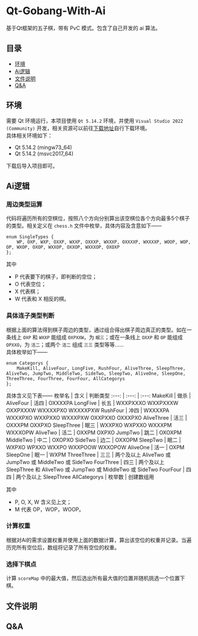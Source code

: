 # Qt-Gobang-With-Ai  
基于Qt框架的五子棋，带有 PvC 模式。包含了自己开发的 ai 算法。  
## 目录  
* [环境](https://github.com/AwwwCat/Qt-Gobang-With-Ai#%E7%8E%AF%E5%A2%83)  
* [Ai逻辑](https://github.com/AwwwCat/Qt-Gobang-With-Ai#ai%E9%80%BB%E8%BE%91)  
* [文件说明](https://github.com/AwwwCat/Qt-Gobang-With-Ai#ai%E9%80%BB%E8%BE%91)  
* [Q&A](https://github.com/AwwwCat/Qt-Gobang-With-Ai#qa)  
## 环境  
需要 Qt 环境运行，本项目使用 `Qt 5.14.2` 环境，并使用 `Visual Studio 2022 (Community)` 开发，相关资源可以前往[下载地址](https://download.qt.io/archive/qt/5.14/5.14.2/ "Qt 5.14.2 下载")自行下载环境。  
具体相关环境如下：  
* Qt 5.14.2 (mingw73_64)  
* Qt 5.14.2 (msvc2017_64)
  
下载后导入项目即可。  
## Ai逻辑  
### 周边类型运算
代码将遍历所有的空棋位，按照八个方向分别算出该空棋位各个方向最多5个棋子的类型。相关定义在 `chess.h` 文件中枚举，具体内容及含意如下——  
```
enum SingleTypes {
    WP, OXP, WXP, OXXP, WXXP, OXXXP, WXXXP, OXXXXP, WXXXXP, WOOP, WOP, OP, WXOP, OXOP, WXXOP, OXXOP, WXXXOP, OXOXP
};
```
其中  
* P 代表要下的棋子，即判断的空位；  
* O 代表空位；  
* X 代表棋；  
* W 代表和 X 相反的棋。  
### 具体连子类型判断
根据上面的算法得到棋子周边的类型，通过组合得出棋子周边真正的类型。如在一条线上 `OXP` 和 `WXXP` 能组成 `OXPXXW`，为 `眠三`；或在一条线上 `OXXP` 和 `OP` 能组成 `OPXXO`，为 `活二`；或两个 `活二` 组成 `三三` 类型等等......  
具体枚举如下——
```
enum Categorys {
    MakeKill, AliveFour, LongFive, RushFour, AliveThree, SleepThree, AliveTwo, JumpTwo, MiddleTwo, SideTwo, SleepTwo, AliveOne, SleepOne, ThreeThree, FourThree, FourFour, AllCategorys
};
```
具体含义见下表——
枚举名 | 含义 | 判断类型 
:---: | :---: | :---:
MakeKill | 做杀 | 
AliveFour | 活四 | OXXXXPA
LongFive | 长五 | WXXPXXXO WXXPXXXW OXXPXXXW WXXXXPXO WXXXXPXW
RushFour | 冲四 | WXXXXPA WXXXPXO WXXPXXO WXXXPXW OXXPXXO OXXXPXO
AliveThree | 活三 | OXXXPM OXXPXO
SleepThree | 眠三 | WXXPXO WXPXXO WXXXPM WXXXOPW
AliveTwo | 活二 | OXXPM OXPXO
JumpTwo | 跳二 | OXOXPM
MiddleTwo | 中二 | OXOPXO
SideTwo | 边二 | OXXOPM
SleepTwo | 眠二 | WXPXO WPXXO WXXPO WXXPOOW WXXOPOW
AliveOne | 活一 | OXPM
SleepOne | 眠一 | WXPM
ThreeThree | 三三 | 两个及以上 AliveTwo 或 JumpTwo 或 MiddleTwo 或 SideTwo
FourThree | 四三 | 两个及以上 SleepThree 和 AliveTwo 或 JumpTwo 或 MiddleTwo 或 SideTwo
FourFour | 四四 | 两个及以上 SleepThree
AllCategorys | 枚举数 | 创建数组用

其中    
* P, O, X, W 含义见上文；
* M 代表 OP，WOP，WOOP。 
### 计算权重
根据对Ai的需求设置权重并使用上面的数据计算，算出该空位的权重并记录。当遍历完所有空位后，数组将记录了所有空位的权重。  
### 选择下棋点
计算 `scoreMap` 中的最大值，然后选出所有最大值的位置并随机挑选一个位置下棋。  
## 文件说明  
## Q&A  
